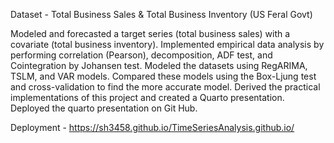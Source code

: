 Dataset - Total Business Sales & Total Business Inventory (US Feral Govt)

Modeled and forecasted a target series (total business sales) with a covariate (total business inventory). Implemented empirical data analysis by performing correlation (Pearson), decomposition, ADF test, and Cointegration by Johansen test. Modeled the datasets using  RegARIMA, TSLM, and VAR models. Compared these models using the Box-Ljung test and cross-validation to find the more accurate model. Derived the practical implementations of this project and created a Quarto presentation. Deployed the quarto presentation on Git Hub.

Deployment - https://sh3458.github.io/TimeSeriesAnalysis.github.io/
